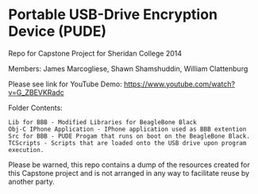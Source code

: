 Portable USB-Drive Encryption Device (PUDE)
========
Repo for Capstone Project for Sheridan College 2014

Members: James Marcogliese, Shawn Shamshuddin, William Clattenburg

Please see link for YouTube Demo:
https://www.youtube.com/watch?v=G_ZBEVKRadc

Folder Contents:

	Lib for BBB - Modified Libraries for BeagleBone Black
	Obj-C IPhone Application - IPhone application used as BBB extention
	Src for BBB - PUDE Progam that runs on boot on the BeagleBone Black.
	TCScripts - Scripts that are loaded onto the USB drive upon program execution.

Please be warned, this repo contains a dump of the resources created for this Capstone project and is not arranged in any way to facilitate reuse by another party.



